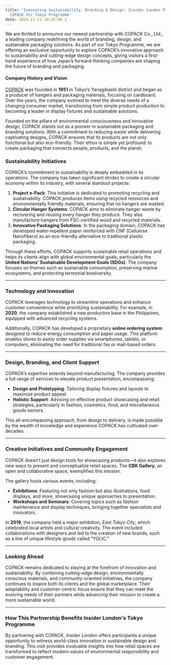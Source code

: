 ```yaml
---
title: 'Innovating Sustainability, Branding & Design: Insider London Partners with
  COPACK for Tokyo Programme'
date: 2024-11-21 10:25:00 Z
---
```


We are thrilled to announce our newest partnership with COPACK Co., Ltd., a leading company redefining the world of branding, design, and sustainable packaging solutions. As part of our Tokyo Programme, we are offering an exclusive opportunity to explore COPACK’s innovative approach to sustainability and cutting-edge design concepts, giving visitors a first-hand experience of how Japan’s forward-thinking companies are shaping the future of branding and packaging.

#### **Company History and Vision**  
[COPACK](https://www.copack.co.jp/en/about/concept?language_settings=OK_INbESlrHVC#) was founded in **1951** in Tokyo’s Yanagibashi district and began as a producer of hangers and packaging materials, focusing on cardboard. Over the years, the company evolved to meet the diverse needs of a changing consumer market, transitioning from simple product production to becoming a leader in display fixtures and sustainable solutions.  

Founded on the pillars of environmental consciousness and innovative design, COPACK stands out as a pioneer in sustainable packaging and branding solutions. With a commitment to reducing waste while delivering captivating designs, COPACK ensures that its products are not only functional but also eco-friendly. Their ethos is simple yet profound: to create packaging that connects people, products, and the planet.


### **Sustainability Initiatives**  
COPACK’s commitment to sustainability is deeply embedded in its operations. The company has taken significant strides to create a circular economy within its industry, with several standout projects:  

1. **Project e-Pack**: This initiative is dedicated to promoting recycling and sustainability. COPACK produces items using recycled resources and environmentally friendly materials, ensuring that no hangers are wasted.  
2. **Circular Hanger Systems**: COPACK aims to eliminate hanger waste by recovering and reusing every hanger they produce. They also manufacture hangers from FSC-certified wood and recycled materials.  
3. **Innovative Packaging Solutions**: In the packaging domain, COPACK has developed water-repellent paper reinforced with CNF (Cellulose Nanofibers) as an eco-friendly alternative to traditional plastic packaging.  

Through these efforts, COPACK supports sustainable retail operations and helps its clients align with global environmental goals, particularly the **United Nations’ Sustainable Development Goals (SDGs)**. The company focuses on themes such as sustainable consumption, preserving marine ecosystems, and protecting terrestrial biodiversity.  

---

### **Technology and Innovation**  
COPACK leverages technology to streamline operations and enhance customer convenience while prioritizing sustainability. For example, in **2020**, the company established a new production base in the Philippines, equipped with advanced recycling systems.  

Additionally, COPACK has developed a proprietary **online ordering system** designed to reduce energy consumption and paper usage. This platform enables stores to easily order supplies via smartphones, tablets, or computers, eliminating the need for traditional fax or mail-based orders.  

---

### **Design, Branding, and Client Support**  
COPACK’s expertise extends beyond manufacturing. The company provides a full range of services to elevate product presentation, encompassing:  
- **Design and Prototyping**: Tailoring display fixtures and layouts to maximize product appeal.  
- **Holistic Support**: Advising on effective product showcasing and retail strategies, particularly in fashion, cosmetics, food, and miscellaneous goods sectors.  

This all-encompassing approach, from design to delivery, is made possible by the wealth of knowledge and experience COPACK has cultivated over decades.  

---

### **Creative Initiatives and Community Engagement**  
COPACK doesn’t just design tools for showcasing products—it also explores new ways to present and conceptualize retail spaces. The **CBK Gallery**, an open and collaborative space, exemplifies this mission.  

The gallery hosts various events, including:  
- **Exhibitions**: Featuring not only fashion but also illustrations, food displays, and more, showcasing unique approaches to presentation.  
- **Workshops and Seminars**: Covering topics such as fashion maintenance and display techniques, bringing together specialists and innovators.  

In **2019**, the company held a major exhibition, *East Tokyo City*, which celebrated local artists and cultural creativity. The event included collaborations with designers and led to the creation of new brands, such as a line of unique lifestyle goods called "YOLIC."  

---

### **Looking Ahead**  
COPACK remains dedicated to staying at the forefront of innovation and sustainability. By combining cutting-edge design, environmentally conscious materials, and community-oriented initiatives, the company continues to inspire both its clients and the global marketplace. Their adaptability and customer-centric focus ensure that they can meet the evolving needs of their partners while advancing their mission to create a more sustainable world.  

---

### How This Partnership Benefits Insider London's Tokyo Programme  
By partnering with COPACK, Insider London offers participants a unique opportunity to witness world-class innovation in sustainable design and branding. This visit provides invaluable insights into how retail spaces are transformed to reflect modern values of environmental responsibility and customer engagement.  
